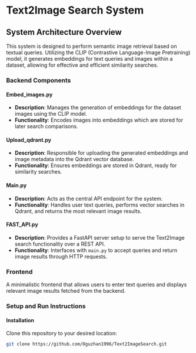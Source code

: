 # Text2Image Search System

## System Architecture Overview

This system is designed to perform semantic image retrieval based on textual queries. Utilizing the CLIP (Contrastive Language-Image Pretraining) model, it generates embeddings for text queries and images within a dataset, allowing for effective and efficient similarity searches.

### Backend Components

#### Embed_images.py

- **Description**: Manages the generation of embeddings for the dataset images using the CLIP model.
- **Functionality**: Encodes images into embeddings which are stored for later search comparisons.

#### Upload_qdrant.py

- **Description**: Responsible for uploading the generated embeddings and image metadata into the Qdrant vector database.
- **Functionality**: Ensures embeddings are stored in Qdrant, ready for similarity searches.

#### Main.py

- **Description**: Acts as the central API endpoint for the system.
- **Functionality**: Handles user text queries, performs vector searches in Qdrant, and returns the most relevant image results.

#### FAST_API.py

- **Description**: Provides a FastAPI server setup to serve the Text2Image search functionality over a REST API.
- **Functionality**: Interfaces with `main.py` to accept queries and return image results through HTTP requests.

### Frontend

A minimalistic frontend that allows users to enter text queries and displays relevant image results fetched from the backend.

### Setup and Run Instructions

#### Installation

Clone this repository to your desired location:

```bash
git clone https://github.com/Oguzhan1996/Text2ImageSearch.git
